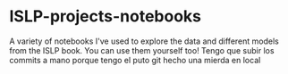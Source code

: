 # ISLP-projects-notebooks
A variety of notebooks I've used to explore the data and different models from the ISLP book. You can use them yourself too!
Tengo que subir los commits a mano porque tengo el puto git hecho una mierda en local
